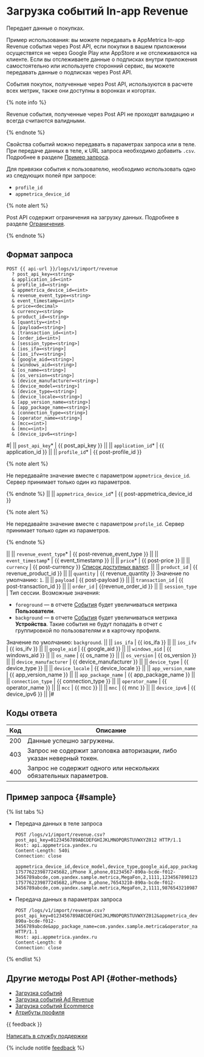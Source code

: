 # Загрузка событий In-app Revenue

Передает данные о покупках.

Пример использования: вы можете передавать в AppMetrica In-app Revenue события через Post API, если покупки в вашем приложении осуществятся не через Google Play или AppStore и не отслеживаются на клиенте. Если вы отслеживаете данные о подписках внутри приложения самостоятельно или используете сторонний сервис, вы можете передавать данные о подписках через Post API.

События покупок, полученные через Post API, используются в расчете всех метрик, также они доступны в воронках и когортах.

{% note info %}

Revenue события, полученные через Post API не проходят валидацию и всегда считаются валидными.

{% endnote %}

Свойства событий можно передавать в параметрах запроса или в теле. При передаче данных в теле, к URL запроса необходимо добавить `.csv`. Подробнее в разделе [Пример запроса](#sample).

Для привязки события к пользователю, необходимо использовать одно из следующих полей при запросе:

- `profile_id`
- `appmetrica_device_id`

{% note alert %}

Post API содержит ограничения на загрузку данных. Подробнее в разделе [Ограничения](restrictions.md).

{% endnote %}

## Формат запроса

```
POST {{ api-url }}/logs/v1/import/revenue
  ? post_api_key=<string>
  & application_id=<int>
  & profile_id=<string>
  & appmetrica_device_id=<int>
  & revenue_event_type=<string>
  & event_timestamp=<int>
  & price=<decimal>
  & currency=<string>
  & product_id=<string>
  & [quantity=<int>]
  & [payload=<string>]
  & [transaction_id=<int>]
  & [order_id=<int>]
  & [session_type=<string>]
  & [ios_ifa=<string>]
  & [ios_ifv=<string>]
  & [google_aid=<string>]
  & [windows_aid=<string>]
  & [os_name=<string>]
  & [os_version=<string>]
  & [device_manufacturer=<string>]
  & [device_model=<string>]
  & [device_type=<string>]
  & [device_locale=<string>]
  & [app_version_name=<string>]
  & [app_package_name=<string>]
  & [connection_type=<string>]
  & [operator_name=<string>]
  & [mcc=<int>]
  & [mnc=<int>]
  & [device_ipv6=<string>]
```

#|
|| `post_api_key`* | {{ post_api_key }} ||
|| `application_id`* | {{ application_id }} ||
|| `profile_id`* | {{ post-profile_id }}

{% note alert %}

Не передавайте значение вместе с параметром `appmetrica_device_id`. Сервер принимает только один из параметров.

{% endnote %}
||
|| `appmetrica_device_id`* | {{ post-appmetrica_device_id }}

{% note alert %}

Не передавайте значение вместе с параметром `profile_id`. Сервер принимает только один из параметров.

{% endnote %}

||
|| `revenue_event_type`* | {{ post-revenue_event_type }} ||
|| `event_timestamp`* | {{ event_timestamp }} ||
|| `price`* | {{ post-price }} ||
|| `currency` | {{ post-currency }} [Список доступных валют](../../data-collection/currency-codes.md). ||
|| `product_id` | {{ revenue_product_id }} ||
|| `quantity` | {{ revenue_quantity }} Значение по умолчанию: `1`. ||
|| `payload` | {{ post-payload }} ||
|| `transaction_id` | {{ post-transaction_id }} ||
|| `order_id` | {{revenue_order_id }} ||
|| `session_type` | Тип сессии. Возможные значения:

- `foreground` — в отчете [События](../../mobile-reports/events-report.md) будет увеличиваться метрика **Пользователи**.
- `background` — в отчете [События](../../mobile-reports/events-report.md) будет увеличиваться метрика **Устройства**. Такие события не будут попадать в отчет с группировкой по пользователям и в карточку профиля.

Значение по умолчанию: `background`. ||
|| `ios_ifa` | {{ ios_ifa }} ||
|| `ios_ifv` | {{ ios_ifv }} ||
|| `google_aid` | {{ google_aid }} ||
|| `windows_aid` | {{ windows_aid }} ||
|| `os_name` | {{ os_name }} ||
|| `os_version` | {{ os_version }} ||
|| `device_manufacturer` | {{ device_manufacturer }} ||
|| `device_type` | {{ device_type }} ||
|| `device_locale` | {{ device_locale }} ||
|| `app_version_name` | {{ app_version_name }} ||
|| `app_package_name` | {{ app_package_name }} ||
|| `connection_type` | {{ connection_type }} ||
|| `operator_name` | {{ operator_name }} ||
|| `mcc` | {{ mcc }} ||
|| `mnc` | {{ mnc }} ||
|| `device_ipv6` | {{ device_ipv6 }} ||
|#

## Коды ответа

| Код | Описание |
| ----- | ----- |
| 200 | Данные успешно загружены. |
| 403 | Запрос не содержит заголовка авторизации, либо указан неверный токен. |
| 400 | Запрос не содержит одного или нескольких обязательных параметров. |

## Пример запроса {#sample}

{% list tabs %}

- Передача данных в теле запроса
  
  ```http translate=no
  POST /logs/v1/import/revenue.csv?post_api_key=0123456789ABCDEFGHIJKLMNOPQRSTUVWXYZ012 HTTP/1.1
  Host: api.appmetrica.yandex.ru
  Content-Length: 540i
  Connection: close
  
  appmetrica_device_id,device_model,device_type,google_aid,app_package_name,operator_name,mnc,application_id,account_id,event_timestamp,price,currency,product_id,quantity,transaction_id,order_id,revenue_event_type
  1757762239877245682,iPhone X,phone,01234567-890a-bcde-f012-3456789abcde,com.yandex.sample.metrica,MegaFon,2,1111,1234567890123456789,1689943892,0.0001,usd,some_product1,1,transact1,8101,promo_started
  1757762239877245682,iPhone X,phone,76543210-890a-bcde-f012-3456789abcde,com.yandex.sample.metrica,MegaFon,2,1111,9876543210987654321,1689943892,0.0001,usd,some_product2,2,transact2,1234,expired
  
  ```
  
- Передача данных в параметрах запроса

  ```http translate=no
  POST /logs/v1/import/revenue.csv?post_api_key=0123456789ABCDEFGHIJKLMNOPQRSTUVWXYZ012&appmetrica_device_id=1757762239877245682&device_model=iPhoneX&device_type=phone&google_aid=01234567-890a-bcde-f012-3456789abcde&app_package_name=com.yandex.sample.metrica&operator_name=MegaFon&mnc=2&application_id=1111&account_id=1234567890123456789&event_timestamp=1689943892&price=0.0001&currency=usd&product_id=some_product1&quantity=1&transaction_id=transact1&order_id=8101&revenue_event_type=promo_started HTTP/1.1
  Host: api.appmetrica.yandex.ru
  Content-Length: 0
  Connection: close
  ```

{% endlist %}

## Другие методы Post API {#other-methods}

- [Загрузка событий](post-import-events.md)
- [Загрузка событий Ad Revenue](post-adrevenue.md)
- [Загрузка событий Ecommerce](post-ecommerce.md)
- [Атрибуты профиля](post-profile-attributes.md)

{{ feedback }}

<a href="../../troubleshooting/feedback-new">
  <span class="button">Написать в службу поддержки</span>
</a>

{% include notitle [feedback](../../_includes/feedback-button.md) %}
